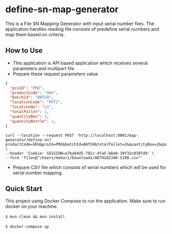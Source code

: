 # define-sn-map-generator
This is a File SN Mapping Generator with input serial number files.
The application handles reading file consists of predefine serial numbers and map them based on criteria.

## How to Use
* This application is API based application which receives several parameters and multipart file. 
* Prepare these request parameters value
```json
{
  "proId": "PRO",
  "productCode": "SKU",
  "batchId": "BATCH",
  "locationCode": "PFT1",
  "locationNo": "L1",
  "totalPallet": 1,
  "quantityBox": 2,
  "quantityBottle": 3,
}
```
```
curl --location --request POST 'http://localhost:8001/map-generator/define-sn?productCode=SKU&proId=PRO&batchId=BATCH&totalPallet=2&quantityBox=2&quantityBottle=3&locationCode=PFT1&locationNo=L1' \
--header 'Cookie: SESSION=a7ba04d5-781c-4fa5-b8a0-39f32c038fd9' \
--form 'file=@"/Users/mekari/Downloads/A070102340-5190.csv"'
```

* Prepare CSV file which consists of serial numbers which will be used for serial number mapping.

## Quick Start
This project using Docker Compose to run the application. Make sure to run docker on your machine.
<br>
<br>
`$ mvn clean && mvn install`
<br>
<br>
`$ docker-compose up`
